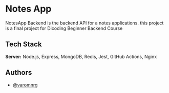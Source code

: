# Notes App

NotesApp Backend is the backend API for a notes applications. this project is a final project for Dicoding Beginner Backend Course

## Tech Stack

**Server:**  Node.js, Express, MongoDB, Redis, Jest, GitHub Actions, Nginx

## Authors

-   [@varomnrg](https://www.github.com/varomnrg)
